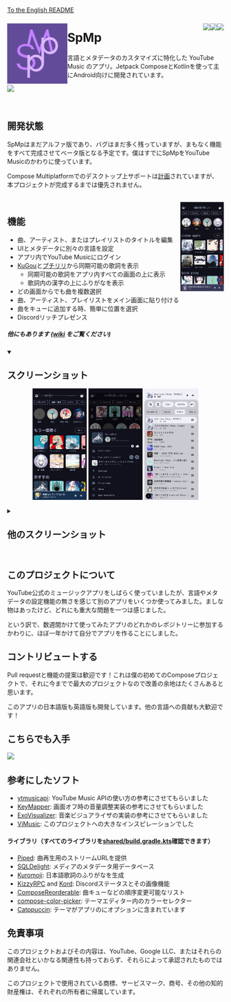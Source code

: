 [To the English README](../README.md)

###
<img align="left" width="140" src="../androidApp/src/main/ic_launcher-playstore.png">

<a href="https://github.com/toasterofbread/spmp/blob/main/LICENSE"><img src="https://img.shields.io/github/license/toasterofbread/spmp?style=for-the-badge&color=624c9a&label=%E3%83%A9%E3%82%A4%E3%82%BB%E3%83%B3%E3%82%B9" align="right"></a>
<a href="https://github.com/toasterofbread/spmp/commits/main"><img src="https://img.shields.io/github/commits-since/toasterofbread/spmp/latest?style=for-the-badge&color=624c9a&label=%E6%9C%80%E6%96%B0%E3%81%AE%E3%83%AA%E3%83%AA%E3%83%BC%E3%82%B9%E3%81%8B%E3%82%89%E3%81%AE%E3%82%B3%E3%83%9F%E3%83%83%E3%83%88" align="right"></a>
<a href="https://github.com/toasterofbread/spmp/releases"><img src="https://img.shields.io/github/v/release/toasterofbread/spmp?logo=github&style=for-the-badge&color=624c9a&label=%E3%83%AA%E3%83%AA%E3%83%BC%E3%82%B9" align="right"></a>

# SpMp
言語とメタデータのカスタマイズに特化した YouTube Music のアプリ。Jetpack ComposeとKotlinを使って主にAndroid向けに開発されています。

<a href="https://discord.gg/B4uY4FkkJ3"><img src="https://img.shields.io/discord/1133321339495788625?style=for-the-badge&logo=discord&label=Discord&color=4f58d6"></a>

<br>

## 開発状態
SpMpはまだアルファ版であり、バグはまだ多く残っていますが、まもなく機能をすべて完成させてベータ版となる予定です。僕はすでにSpMpをYouTube Musicのかわりに使っています。

Compose Multiplatformでのデスクトップ上サポートは[計画](https://github.com/toasterofbread/spmp-server)されていますが、本プロジェクトが完成するまでは優先されません。

<br>

<img align="right" width="20%" src="screenshot_2.png">

## 機能
- 曲、アーティスト、またはプレイリストのタイトルを編集
- UIとメタデータに別々の言語を設定
- アプリ内でYouTube Musicにログイン
- [KuGou](https://www.kugou.com/)と[プチリリ](https://petitlyrics.com/ja/)から同期可能の歌詞を表示
    - 同期可能の歌詞をアプリ内すべての画面の上に表示
    - 歌詞内の漢字の上にふりがなを表示
- どの画面からでも曲を複数選択
- 曲、アーティスト、プレイリストをメイン画面に貼り付ける
- 曲をキューに追加する時、簡単に位置を選択
- Discordリッチプレゼンス

##### 他にもあります ([wiki](https://github.com/toasterofbread/spmp/wiki) をご覧ください)

<details open>
    <summary><h2>スクリーンショット</h2></summary>
    <p align="center">
        <img src="screenshot_11.png" style="max-height:70vh;object-fit:contain;" width="25%">
        <img src="screenshot_5.png" style="max-height:70vh;object-fit:contain;" width="25%">
        <img src="screenshot_10.png" style="max-height:70vh;object-fit:contain;" width="25%">
    </p>
</details>

<details closed>
    <summary><h2>他のスクリーンショット</h2></summary>
    <p align="center">
        <img src="screenshot_15.png" style="max-height:70vh;object-fit:contain;" width="25%">
        <img src="screenshot_19.png" style="max-height:70vh;object-fit:contain;" width="25%">
        <img src="screenshot_16.png" style="max-height:70vh;object-fit:contain;" width="25%">
    </p>
    <p align="center">
        <img src="screenshot_14.png" style="max-height:70vh;object-fit:contain;" width="25%">
        <img src="screenshot_17.png" style="max-height:70vh;object-fit:contain;" width="25%">
        <img src="screenshot_8.png" style="max-height:70vh;object-fit:contain;" width="25%">
    </p>
</details>

<br>

## このプロジェクトについて
YouTube公式のミュージックアプリをしばらく使っていましたが、言語やメタデータの設定機能の無さを感じて別のアプリをいくつか使ってみました。ましな物はあったけど、どれにも重大な問題を一つは感じました。

という訳で、数週間かけて使ってみたアプリのどれかのレポジトリーに参加するかわりに、ほぼ一年かけて自分でアプリを作ることにしました。

## コントリビュートする
Pull requestと機能の提案は歓迎です！これは僕の初めてのComposeプロジェクトで、それに今までで最大のプロジェクトなので改善の余地はたくさんあると思います。

このアプリの日本語版も英語版も開発しています。他の言語への貢献も大歓迎です！

## こちらでも入手

<a href="https://apt.izzysoft.de/fdroid/index/apk/com.toasterofbread.spmp/"><img src="https://gitlab.com/IzzyOnDroid/repo/-/raw/master/assets/IzzyOnDroid.png" height=100></a>

## 参考にしたソフト
- [ytmusicapi](https://github.com/sigma67/ytmusicapi/): YouTube Music APIの使い方の参考にさせてもらいました
- [KeyMapper](https://github.com/keymapperorg/KeyMapper): 画面オフ時の音量調整実装の参考にさせてもらいました
- [ExoVisualizer](https://github.com/dzolnai/ExoVisualizer): 音楽ビジュアライザの実装の参考にさせてもらいました
- [ViMusic](https://github.com/vfsfitvnm/ViMusic): このプロジェクトへの大きなインスピレーションでした

#### ライブラリ（すべてのライブラリを[shared/build.gradle.kts](/shared/build.gradle.kts)確認できます）
- [Piped](https://github.com/TeamPiped/Piped): 曲再生用のストリームURLを提供
- [SQLDelight](https://github.com/cashapp/sqldelight): メディアのメタデータ用データベース
- [Kuromoji](https://github.com/atilika/kuromoji): 日本語歌詞のふりがなを生成
- [KizzyRPC](https://github.com/dead8309/KizzyRPC) and [Kord](https://github.com/kordlib/kord): Discordステータスとその画像機能
- [ComposeReorderable](https://github.com/aclassen/ComposeReorderable): 曲キューなどの順序変更可能なリスト
- [compose-color-picker](https://github.com/godaddy/compose-color-picker): テーマエディター内のカラーセレクター
- [Catppuccin](https://github.com/catppuccin/java): テーマがアプリのにオプションに含まれています

## 免責事項
このプロジェクトおよびその内容は、YouTube、Google LLC、またはそれらの関連会社といかなる関連性も持っておらず、それらによって承認されたものではありません。

このプロジェクトで使用されている商標、サービスマーク、商号、その他の知的財産権は、それぞれの所有者に帰属しています。
